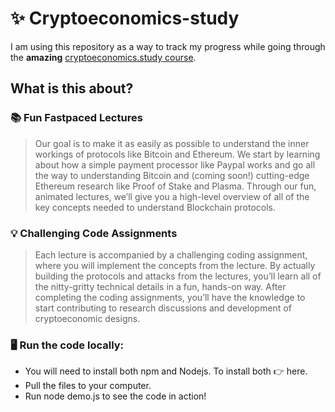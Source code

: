 # ✨ Cryptoeconomics-study
I am using this repository as a way to track my progress while going through the **amazing** [cryptoeconomics.study course](https://cryptoeconomics.study/en/). 

## What is this about?

### :books: Fun Fastpaced Lectures
> Our goal is to make it as easily as possible to understand the inner workings of protocols like Bitcoin and Ethereum. We start by learning about how a simple payment processor like Paypal works and go all the way to understanding Bitcoin and (coming soon!) cutting-edge Ethereum research like Proof of Stake and Plasma. Through our fun, animated lectures, we’ll give you a high-level overview of all of the key concepts needed to understand Blockchain protocols.

### :bulb: Challenging Code Assignments
> Each lecture is accompanied by a challenging coding assignment, where you will implement the concepts from the lecture. By actually building the protocols and attacks from the lectures, you’ll learn all of the nitty-gritty technical details in a fun, hands-on way. After completing the coding assignments, you’ll have the knowledge to start contributing to research discussions and development of cryptoeconomic designs.

### 🖥️ Run the code locally:

- You will need to install both npm and Nodejs. To install both 👉 here.
- Pull the files to your computer.
- Run node demo.js to see the code in action!
